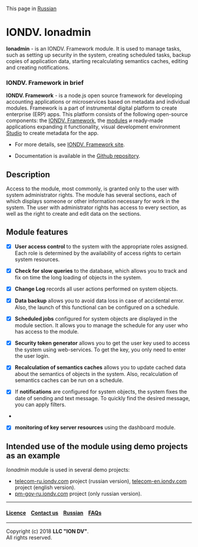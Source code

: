 This page in [Russian](/README_RU.md)

# IONDV. Ionadmin

**Ionadmin** - is an IONDV. Framework module. It is used to manage tasks, such as setting up security in the system, creating scheduled tasks, backup copies of application data, starting recalculating semantics caches, editing and creating notifications.

### IONDV. Framework in brief

**IONDV. Framework** - is a node.js open source framework for developing accounting applications
or microservices based on metadata and individual modules. Framework is a part of 
instrumental digital platform to create enterprise 
(ERP) apps. This platform consists of the following open-source components: the [IONDV. Framework](https://github.com/iondv/framework), the
[modules](https://github.com/topics/iondv-module) и ready-made applications expanding it
functionality, visual development environment [Studio](https://github.com/iondv/studio) to create metadata for the app.

* For more details, see [IONDV. Framework site](https://iondv.com). 

* Documentation is available in the [Github repository](https://github.com/iondv/framework/blob/master/docs/en/index.md).

## Description

Access to the module, most commonly, is granted only to the user with system administrator rights. The module has several sections, each of which displays someone or other information necessary for work in the system. The user with administrator rights has access to every section, as well as the right to create and edit data on the sections.

## Module features 

- [x] **User access control** to the system with the appropriate roles assigned. Each role is determined by the availability of access rights to certain system resources. 

- [x] **Check for slow queries** to the database, which allows you to track and fix on time the long loading of objects in the system.

- [x] **Change Log** records all user actions performed on system objects.

- [x] **Data backup** allows you to avoid data loss in case of accidental error. Also, the launch of this functional can be configured on a schedule.

- [x] **Scheduled jobs** configured for system objects are displayed in the module section. It allows you to manage the schedule for any user who has access to the module.

- [x] **Security token generator** allows you to get the user key used to access the system using web-services. To get the key, you only need to enter the user login.

- [x] **Recalculation of semantics caches** allows you to update cached data about the semantics of objects in the system. Also, recalculation of semantics caches can be run on a schedule.

- [x] If **notifications** are configured for system objects, the system fixes the date of sending and text message. To quickly find the desired message, you can apply filters.
- 
- [x] **monitoring of key server resources** using the dashboard module.

## Intended use of the module using demo projects as an example

_Ionadmin_ module is used in several demo projects:
* [telecom-ru.iondv.com](https://telecom-ru.iondv.com/geomap) project (russian version), [telecom-en.iondv.com](https://telecom-en.iondv.com/geomap) project (english version).
* [pm-gov-ru.iondv.com](https://pm-gov-ru.iondv.com/geomap) project (only russian version).


--------------------------------------------------------------------------  


 #### [Licence](/LICENCE) &ensp;  [Contact us](https://iondv.com) &ensp;  [Russian](/README_RU.md)   &ensp; [FAQs](/faqs.md)          

<div><img src="https://mc.iondv.com/watch/github/docs/ionadmin" style="position:absolute; left:-9999px;" height=1 width=1 alt="iondv metrics"></div>

--------------------------------------------------------------------------  

Copyright (c) 2018 **LLC "ION DV"**.  
All rights reserved. 